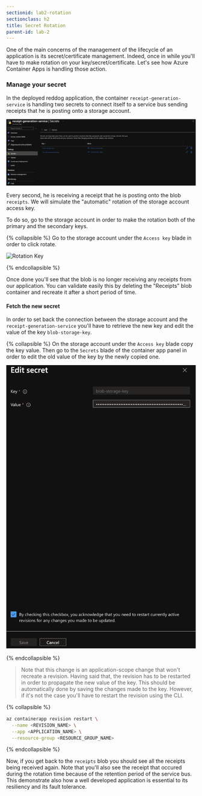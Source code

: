 ```yaml
---
sectionid: lab2-rotation
sectionclass: h2
title: Secret Rotation
parent-id: lab-2
---
```


One of the main concerns of the management of the lifecycle of an application is its secret/certificate management. Indeed, once in while you'll have to make rotation on your key/secret/certificate. Let's see how Azure Container Apps is handling those action.

### Manage your secret

In the deployed reddog application, the container `receipt-generation-service` is handling two secrets to connect itself to a service bus sending receipts that he is posting onto a storage account.

 ![The receipt secret](/media/lab2/rotation/secretrotation.png)

Every second, he is receiving a receipt that he is posting onto the blob `receipts`. We will simulate the "automatic" rotation of the storage account access key.

To do so, go to the storage account in order to make the rotation both of the primary and the secondary keys.

{% collapsible %}
Go to the storage account under the `Access key` blade in order to click rotate.

![Rotation Key](/media/lab2/roation/sarot.png)

{% endcollapsible %}

Once done you'll see that the blob is no longer receiving any receipts from our application. You can validate easily this by deleting the "Receipts" blob container and recreate it after a short period of time.

#### Fetch the new secret

In order to set back the connection between the storage account and the `receipt-generation-service` you'll have to retrieve the new key and edit the value of the key `blob-storage-key`.

{% collapsible %}
On the storage account under the `Access key` blade copy the key value.
Then go to the `Secrets` blade of the container app panel in order to edit the old value of the key by the newly copied one.

![Rotation Key](/media/lab2/rotation/sarot3.png)

{% endcollapsible %}

> Note that this change is an application-scope change that won't recreate a revision. Having said that, the revision has to be restarted in order to propagate the new value of the key. This should be automatically done by saving the changes made to the key. However, if it's not the case you'll have to restart the revision using the CLI.

{% collapsible %}

``` bash
az containerapp revision restart \
  --name <REVISION_NAME> \
  --app <APPLICATION_NAME> \
  --resource-group <RESOURCE_GROUP_NAME>
```

{% endcollapsible %}

Now, if you get back to the `receipts` blob you should see all the receipts being received again. Note that you'll also see the receipt that occured during the rotation time because of the retention period of the service bus. This demonstrate also how a well developed application is essential to its resiliency and its fault tolerance.
